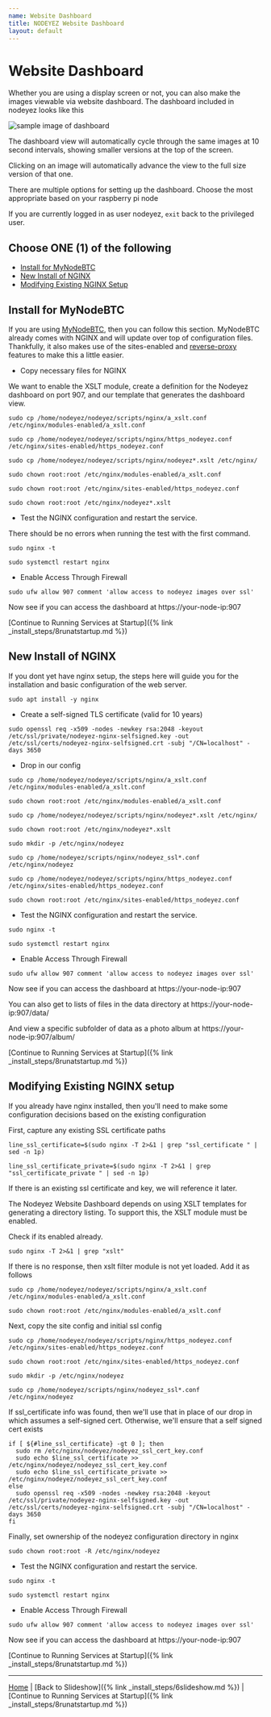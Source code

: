 ```yaml
---
name: Website Dashboard
title: NODEYEZ Website Dashboard
layout: default
---
```


# Website Dashboard

Whether you are using a display screen or not, you can also make the images 
viewable via website dashboard.  The dashboard included in nodeyez looks like
this

![sample image of dashboard](../images/websitedashboard.png)

The dashboard view will automatically cycle through the same images at 10 second
intervals, showing smaller versions at the top of the screen.  

Clicking on an image will automatically advance the view to the full size 
version of that one.

There are multiple options for setting up the dashboard.  Choose the most
appropriate based on your raspberry pi node

If you are currently logged in as user nodeyez, `exit` back to the privileged user.

## Choose ONE (1) of the following

- [Install for MyNodeBTC](#install-for-mynodebtc)
- [New Install of NGINX](#new-install-of-nginx)
- [Modifying Existing NGINX Setup](#modifying-existing-nginx-setup)

## Install for MyNodeBTC

<mash-accordion markdown="1" key="nbcweb1" resource="549a2981-ae65-41e3-b620-6b22bec143cd" button-horizontal-align="center" button-vertical-align="bottom" button-text="Read More" button-variant="solid" button-size="md" loading-indicator-size="14">

<div markdown="1">

If you are using [MyNodeBTC](https://mynodebtc.com/), then you can follow 
this section.  MyNodeBTC already comes with NGINX and will update over top of 
configuration files. Thankfully, it also makes use of the sites-enabled and 
[reverse-proxy](https://docs.nginx.com/nginx/admin-guide/web-server/reverse-proxy/) 
features to make this a little easier.

* Copy necessary files for NGINX

We want to enable the XSLT module, create a definition for the Nodeyez 
dashboard on port 907, and our template that generates the dashboard view.

```shell
sudo cp /home/nodeyez/nodeyez/scripts/nginx/a_xslt.conf /etc/nginx/modules-enabled/a_xslt.conf

sudo cp /home/nodeyez/nodeyez/scripts/nginx/https_nodeyez.conf /etc/nginx/sites-enabled/https_nodeyez.conf

sudo cp /home/nodeyez/nodeyez/scripts/nginx/nodeyez*.xslt /etc/nginx/

sudo chown root:root /etc/nginx/modules-enabled/a_xslt.conf

sudo chown root:root /etc/nginx/sites-enabled/https_nodeyez.conf

sudo chown root:root /etc/nginx/nodeyez*.xslt
```

* Test the NGINX configuration and restart the service.

There should be no errors when running the test with the first command.

```shell
sudo nginx -t

sudo systemctl restart nginx
```
  
* Enable Access Through Firewall

```shell
sudo ufw allow 907 comment 'allow access to nodeyez images over ssl'
```
 
Now see if you can access the dashboard at https://your-node-ip:907

[Continue to Running Services at Startup]({% link _install_steps/8runatstartup.md %})

</div>

</mash-accordion>




## New Install of NGINX

<mash-accordion markdown="1" key="nbcweb2" resource="549a2981-ae65-41e3-b620-6b22bec143cd" button-horizontal-align="center" button-vertical-align="bottom" button-text="Read More" button-variant="solid" button-size="md" loading-indicator-size="14">

<div markdown="1">

If you dont yet have nginx setup, the steps here will guide you for the installation
and basic configuration of the web server.

```shell
sudo apt install -y nginx
```

* Create a self-signed TLS certificate (valid for 10 years)

```shell
sudo openssl req -x509 -nodes -newkey rsa:2048 -keyout /etc/ssl/private/nodeyez-nginx-selfsigned.key -out /etc/ssl/certs/nodeyez-nginx-selfsigned.crt -subj "/CN=localhost" -days 3650
```

* Drop in our config

```shell
sudo cp /home/nodeyez/nodeyez/scripts/nginx/a_xslt.conf /etc/nginx/modules-enabled/a_xslt.conf

sudo chown root:root /etc/nginx/modules-enabled/a_xslt.conf

sudo cp /home/nodeyez/nodeyez/scripts/nginx/nodeyez*.xslt /etc/nginx/

sudo chown root:root /etc/nginx/nodeyez*.xslt

sudo mkdir -p /etc/nginx/nodeyez

sudo cp /home/nodeyez/scripts/nginx/nodeyez_ssl*.conf /etc/nginx/nodeyez

sudo cp /home/nodeyez/nodeyez/scripts/nginx/https_nodeyez.conf /etc/nginx/sites-enabled/https_nodeyez.conf

sudo chown root:root /etc/nginx/sites-enabled/https_nodeyez.conf
```

* Test the NGINX configuration and restart the service.

```shell
sudo nginx -t

sudo systemctl restart nginx
```

* Enable Access Through Firewall

```shell
sudo ufw allow 907 comment 'allow access to nodeyez images over ssl'
```
 
Now see if you can access the dashboard at https://your-node-ip:907

You can also get to lists of files in the data directory at https://your-node-ip:907/data/

And view a specific subfolder of data as a photo album at https://your-node-ip:907/album/

[Continue to Running Services at Startup]({% link _install_steps/8runatstartup.md %})

</div>

</mash-accordion>




## Modifying Existing NGINX setup

<mash-accordion markdown="1" key="nbcweb3" resource="549a2981-ae65-41e3-b620-6b22bec143cd" button-horizontal-align="center" button-vertical-align="bottom" button-text="Read More" button-variant="solid" button-size="md" loading-indicator-size="14">

<div markdown="1">

If you already have nginx installed, then you'll need to make some configuration
decisions based on the existing configuration

First, capture any existing SSL certificate paths
```shell
line_ssl_certificate=$(sudo nginx -T 2>&1 | grep "ssl_certificate " | sed -n 1p)

line_ssl_certificate_private=$(sudo nginx -T 2>&1 | grep "ssl_certificate_private " | sed -n 1p)
```
If there is an existing ssl certificate and key, we will reference it later.

The Nodeyez Website Dashboard depends on using XSLT templates for generating a
directory listing. To support this, the XSLT module must be enabled.

Check if its enabled already.
```shell
sudo nginx -T 2>&1 | grep "xslt"
```

If there is no response, then xslt filter module is not yet loaded. Add it
as follows
```shell
sudo cp /home/nodeyez/nodeyez/scripts/nginx/a_xslt.conf /etc/nginx/modules-enabled/a_xslt.conf

sudo chown root:root /etc/nginx/modules-enabled/a_xslt.conf
```

Next, copy the site config and initial ssl config
```shell
sudo cp /home/nodeyez/nodeyez/scripts/nginx/https_nodeyez.conf /etc/nginx/sites-enabled/https_nodeyez.conf

sudo chown root:root /etc/nginx/sites-enabled/https_nodeyez.conf

sudo mkdir -p /etc/nginx/nodeyez

sudo cp /home/nodeyez/scripts/nginx/nodeyez_ssl*.conf /etc/nginx/nodeyez
```

If ssl_certificate info was found, then we'll use that in place of our drop in which
assumes a self-signed cert. Otherwise, we'll ensure that a self signed cert exists
```shell
if [ ${#line_ssl_certificate} -gt 0 ]; then
  sudo rm /etc/nginx/nodeyez/nodeyez_ssl_cert_key.conf
  sudo echo $line_ssl_certificate >> /etc/nginx/nodeyez/nodeyez_ssl_cert_key.conf
  sudo echo $line_ssl_certificate_private >> /etc/nginx/nodeyez/nodeyez_ssl_cert_key.conf
else
  sudo openssl req -x509 -nodes -newkey rsa:2048 -keyout /etc/ssl/private/nodeyez-nginx-selfsigned.key -out /etc/ssl/certs/nodeyez-nginx-selfsigned.crt -subj "/CN=localhost" -days 3650
fi
```

Finally, set ownership of the nodeyez configuration directory in nginx
```shell
sudo chown root:root -R /etc/nginx/nodeyez
```

* Test the NGINX configuration and restart the service.

```shell
sudo nginx -t

sudo systemctl restart nginx
```

* Enable Access Through Firewall

```shell
sudo ufw allow 907 comment 'allow access to nodeyez images over ssl'
```
 
Now see if you can access the dashboard at https://your-node-ip:907

[Continue to Running Services at Startup]({% link _install_steps/8runatstartup.md %})

</div>

</mash-accordion>



---

[Home](../) | [Back to Slideshow]({% link _install_steps/6slideshow.md %}) | [Continue to Running Services at Startup]({% link _install_steps/8runatstartup.md %})

